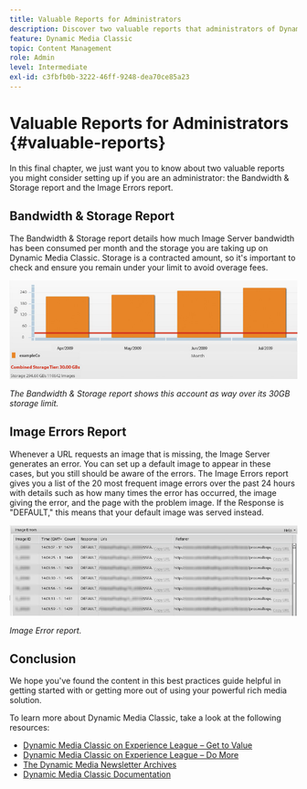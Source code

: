 ```yaml
---
title: Valuable Reports for Administrators
description: Discover two valuable reports that administrators of Dynamic Media Classic should consider setting up.
feature: Dynamic Media Classic
topic: Content Management
role: Admin
level: Intermediate
exl-id: c3fbfb0b-3222-46ff-9248-dea70ce85a23
---
```

# Valuable Reports for Administrators {#valuable-reports}

In this final chapter, we just want you to know about two valuable reports you might consider setting up if you are an administrator: the Bandwidth &amp; Storage report and the Image Errors report.

## Bandwidth &amp; Storage Report

The Bandwidth &amp; Storage report details how much Image Server bandwidth has been consumed per month and the storage you are taking up on Dynamic Media Classic. Storage is a contracted amount, so it's important to check and ensure you remain under your limit to avoid overage fees.

![image](assets/valuable-reports/reports-1.jpg)

_The Bandwidth &amp; Storage report shows this account as way over its 30GB storage limit._

## Image Errors Report

Whenever a URL requests an image that is missing, the Image Server generates an error. You can set up a default image to appear in these cases, but you still should be aware of the errors. The Image Errors report gives you a list of the 20 most frequent image errors over the past 24 hours with details such as how many times the error has occurred, the image giving the error, and the page with the problem image. If the Response is "DEFAULT," this means that your default image was served instead.

![image](assets/valuable-reports/reports-2.jpg)

_Image Error report._

## Conclusion

We hope you've found the content in this best practices guide helpful in getting started with or getting more out of using your powerful rich media solution.

To learn more about Dynamic Media Classic, take a look at the following resources:

- [Dynamic Media Classic on Experience League – Get to Value](https://guided.adobe.com/?launch=AEM-5a#recommended/solutions/experience-manager)
- [Dynamic Media Classic on Experience League – Do More](https://guided.adobe.com/?launch=AEM-6a#recommended/solutions/experience-manager)
- [The Dynamic Media Newsletter Archives](https://experienceleague.adobe.com/docs/dynamic-media-classic/using/dynamic-media-newsletter.html)
- [Dynamic Media Classic Documentation](https://experienceleague.adobe.com/docs/dynamic-media-classic/using/home.html)
